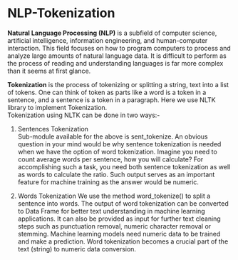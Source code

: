 # NLP-Tokenization

**Natural Language Processing (NLP)** is a subfield of computer science, artificial intelligence, information engineering, and human-computer interaction. This field focuses on how to program computers to process and analyze large amounts of natural language data. It is difficult to perform as the process of reading and understanding languages is far more complex than it seems at first glance.  


**Tokenization** is the process of tokenizing or splitting a string, text into a list of tokens. One can think of token as parts like a word is a token in a sentence, and a sentence is a token in a paragraph. Here we use NLTK library to implement Tokenization.  
Tokenization using NLTK can be done in two ways:-  
1. Sentences Tokenization  
Sub-module available for the above is sent_tokenize. An obvious question in your mind would be why sentence tokenization is needed when we have the option of word tokenization. Imagine you need to count average words per sentence, how you will calculate? For accomplishing such a task, you need both sentence tokenization as well as words to calculate the ratio. Such output serves as an important feature for machine training as the answer would be numeric.  

2. Words Tokenization
We use the method word_tokenize() to split a sentence into words. The output of word tokenization can be converted to Data Frame for better text understanding in machine learning applications. It can also be provided as input for further text cleaning steps such as punctuation removal, numeric character removal or stemming. Machine learning models need numeric data to be trained and make a prediction. Word tokenization becomes a crucial part of the text (string) to numeric data conversion.

